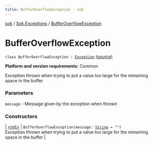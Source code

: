 ```yaml
---
title: BufferOverflowException - sok
---
```


[sok](../../index.html) / [Sok.Exceptions](../index.html) / [BufferOverflowException](./index.html)

# BufferOverflowException

`class BufferOverflowException : `[`Exception`](http://docs.oracle.com/javase/6/docs/api/java/lang/Exception.html) [(source)](https://github.com/SeekDaSky/Sok/tree/master/common/sok-common/src/Sok/Exceptions/Exceptions.kt#L15)

**Platform and version requirements:** Common

Exception thrown when trying to put a value too large for the remaining space in the buffer

### Parameters

`message` - Message given by the exception when thrown

### Constructors

| [&lt;init&gt;](-init-.html) | `BufferOverflowException(message: `[`String`](https://kotlinlang.org/api/latest/jvm/stdlib/kotlin/-string/index.html)` = "")`<br>Exception thrown when trying to put a value too large for the remaining space in the buffer |

